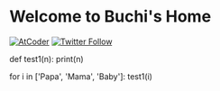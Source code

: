 # Welcome to Buchi's Home

[![AtCoder](https://img.shields.io/endpoint?url=https%3A%2F%2Fatcoder-badges.now.sh%2Fapi%2Fatcoder%2Fjson%2FMRBuchi)](https://atcoder.jp/users/MRBuchi)
[![Twitter Follow](https://img.shields.io/twitter/follow/MRB_uchi?style=social)](https://twitter.com/MRB_uchi)

<!DOCUTYPE html>
<html lang="ja">
<head>
    <meta charset="UTF-8">
    <title>テスト</title>
    <link rel="stylesheet" href="https://pyscript.net/alpha/pyscript.css" />
    <script defer src="https://pyscript.net/alpha/pyscript.js"></script>
</head>
<body>
    <py-script>
def test1(n):
    print(n)

for i in ['Papa', 'Mama', 'Baby']:
    test1(i)
    </py-script>
</body>
</html>
